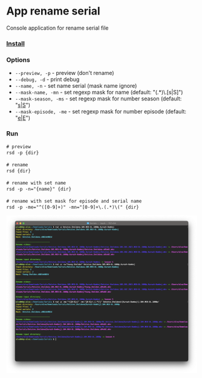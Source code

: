 # App rename serial
Console application for rename serial file

### [Install](./docs/INSTALL.md)

### Options
* ```--preview, -p``` - preview (don't rename)
* ```--debug, -d``` - print debug
* ```--name, -n``` - set name serial (mask name ignore)
* ```--mask-name, -mn``` - set regexp mask for name (default: "(.*)\\.[s|S]")
* ```--mask-season, -ms``` - set regexp mask for number season (default: "[s|S]([0-9]+)")
* ```--mask-episode, -me``` - set regexp mask for number episode (default: "[e|E]([0-9]+)")
### Run
```shell
# preview
rsd -p {dir}

# rename
rsd {dir}

# rename with set name  
rsd -p -n="{name}" {dir}

# rename with set mask for episode and serial name 
rsd -p -me="^([0-9]+)" -mn="[0-9]+\.(.*)\(" {dir}
```
![Output](./docs/img/output.png "Output")
